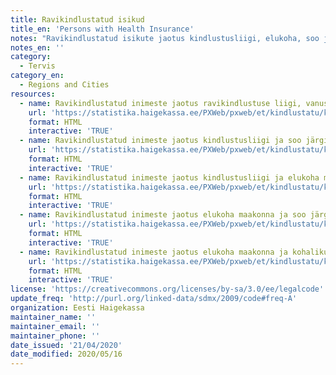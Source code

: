 ```yaml
---
title: Ravikindlustatud isikud
title_en: 'Persons with Health Insurance'
notes: "Ravikindlustatud isikute jaotus kindlustusliigi, elukoha, soo ja vanusgruppide alusel aasta lõpu seisuga iga aasta kohta alates 2010 aastast. \r\nLink viib Eesti Haigekassa kodulehele, kus avaneb statiskamoodul, mis võimaldab andmetabelite alla laadimist."
notes_en: ''
category: 
  - Tervis
category_en:
  - Regions and Cities
resources:
  - name: Ravikindlustatud inimeste jaotus ravikindlustuse liigi, vanusrühma, soo ja elukoha maakonna järgi
    url: 'https://statistika.haigekassa.ee/PXWeb/pxweb/et/kindlustatu/kindlustatu__Kindlustus/KN05.px/?rxid=81520678-b3bd-4371-a1cc-edc30bb2a02d'
    format: HTML
    interactive: 'TRUE'
  - name: Ravikindlustatud inimeste jaotus kindlustusliigi ja soo järgi
    url: 'https://statistika.haigekassa.ee/PXWeb/pxweb/et/kindlustatu/kindlustatu__Kindlustus/KN10.px/?rxid=81520678-b3bd-4371-a1cc-edc30bb2a02d'
    format: HTML
    interactive: 'TRUE'
  - name: Ravikindlustatud inimeste jaotus kindlustusliigi ja elukoha maakonna järgi
    url: 'https://statistika.haigekassa.ee/PXWeb/pxweb/et/kindlustatu/kindlustatu__Kindlustus/KN15.px/?rxid=81520678-b3bd-4371-a1cc-edc30bb2a02d'
    format: HTML
    interactive: 'TRUE'
  - name: Ravikindlustatud inimeste jaotus elukoha maakonna ja soo järgi
    url: 'https://statistika.haigekassa.ee/PXWeb/pxweb/et/kindlustatu/kindlustatu__Kindlustus/KN30.px/?rxid=81520678-b3bd-4371-a1cc-edc30bb2a02d'
    format: HTML
    interactive: 'TRUE'
  - name: Ravikindlustatud inimeste jaotus elukoha maakonna ja kohaliku omavalitsuse detailsuses
    url: 'https://statistika.haigekassa.ee/PXWeb/pxweb/et/kindlustatu/kindlustatu__Kindlustus/KN40_2.px/?rxid=81520678-b3bd-4371-a1cc-edc30bb2a02d'
    format: HTML
    interactive: 'TRUE'
license: 'https://creativecommons.org/licenses/by-sa/3.0/ee/legalcode'
update_freq: 'http://purl.org/linked-data/sdmx/2009/code#freq-A'
organization: Eesti Haigekassa
maintainer_name: ''
maintainer_email: ''
maintainer_phone: ''
date_issued: '21/04/2020'
date_modified: 2020/05/16
---
```

